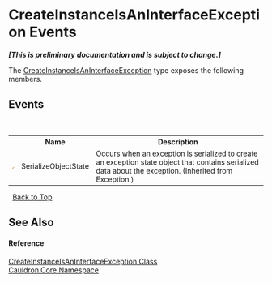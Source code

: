 # CreateInstanceIsAnInterfaceException Events
 _**\[This is preliminary documentation and is subject to change.\]**_

The <a href="T_Cauldron_Core_CreateInstanceIsAnInterfaceException">CreateInstanceIsAnInterfaceException</a> type exposes the following members.


## Events
&nbsp;<table><tr><th></th><th>Name</th><th>Description</th></tr><tr><td>![Protected event](media/protevent.gif "Protected event")</td><td>SerializeObjectState</td><td>
Occurs when an exception is serialized to create an exception state object that contains serialized data about the exception.
 (Inherited from Exception.)</td></tr></table>&nbsp;
<a href="#createinstanceisaninterfaceexception-events">Back to Top</a>

## See Also


#### Reference
<a href="T_Cauldron_Core_CreateInstanceIsAnInterfaceException">CreateInstanceIsAnInterfaceException Class</a><br /><a href="N_Cauldron_Core">Cauldron.Core Namespace</a><br />